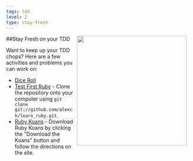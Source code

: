 ```yaml
---
tags: tdd
level: 2
type: stay-fresh
---
```

##Stay Fresh on your TDD
<img src="https://s3.amazonaws.com/after-school-assets/fresh.jpeg" width="300" align="right" hspace="10">

Want to keep up your TDD chops? Here are a few activities and problems you can work on:

+ [Dice Roll](https://github.com/flatiron-school-curriculum/hs-tdd-dice-roll-lab)
+ [Test First Ruby](http://testfirst.org/learn_ruby) - Clone the repository onto your computer using `git clone git://github.com/alexch/learn_ruby.git`. 
+ [Ruby Koans](http://rubykoans.com/) - Download Ruby Koans by clicking the "Download the Koans" button and follow the directions on the site.
